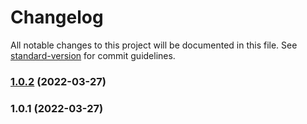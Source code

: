 # Changelog

All notable changes to this project will be documented in this file. See [standard-version](https://github.com/conventional-changelog/standard-version) for commit guidelines.

### [1.0.2](https://github.com/wzf1997/fly/compare/v1.0.1...v1.0.2) (2022-03-27)

### 1.0.1 (2022-03-27)
